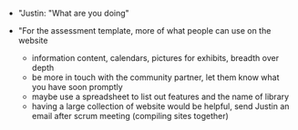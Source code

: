 * "Justin: "What are you doing"

* "For the assessment template, more of what people can use on the website
    * information content, calendars, pictures for exhibits, breadth over depth 
    * be more in touch with the community partner, let them know what you have soon promptly 
    * maybe use a spreadsheet to list out features and the name of library 
    * having a large collection of website would be helpful, send Justin an email after scrum meeting (compiling sites together)	
